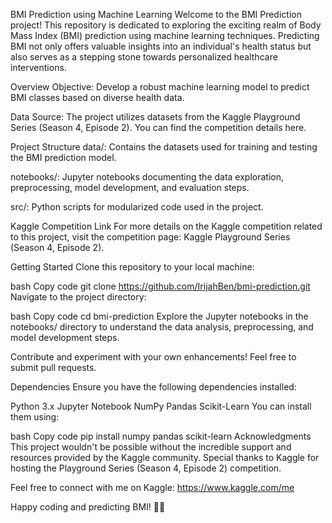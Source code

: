 BMI Prediction using Machine Learning
Welcome to the BMI Prediction project! This repository is dedicated to exploring the exciting realm of Body Mass Index (BMI) prediction using machine learning techniques. Predicting BMI not only offers valuable insights into an individual's health status but also serves as a stepping stone towards personalized healthcare interventions.

Overview
Objective: Develop a robust machine learning model to predict BMI classes based on diverse health data.

Data Source: The project utilizes datasets from the Kaggle Playground Series (Season 4, Episode 2). You can find the competition details here.

Project Structure
data/: Contains the datasets used for training and testing the BMI prediction model.

notebooks/: Jupyter notebooks documenting the data exploration, preprocessing, model development, and evaluation steps.

src/: Python scripts for modularized code used in the project.

Kaggle Competition Link
For more details on the Kaggle competition related to this project, visit the competition page: Kaggle Playground Series (Season 4, Episode 2).

Getting Started
Clone this repository to your local machine:

bash
Copy code
git clone https://github.com/IrijahBen/bmi-prediction.git
Navigate to the project directory:

bash
Copy code
cd bmi-prediction
Explore the Jupyter notebooks in the notebooks/ directory to understand the data analysis, preprocessing, and model development steps.

Contribute and experiment with your own enhancements! Feel free to submit pull requests.

Dependencies
Ensure you have the following dependencies installed:

Python 3.x
Jupyter Notebook
NumPy
Pandas
Scikit-Learn
You can install them using:

bash
Copy code
pip install numpy pandas scikit-learn
Acknowledgments
This project wouldn't be possible without the incredible support and resources provided by the Kaggle community. Special thanks to Kaggle for hosting the Playground Series (Season 4, Episode 2) competition.

Feel free to connect with me on Kaggle: https://www.kaggle.com/me

Happy coding and predicting BMI! 🚀💪





